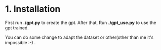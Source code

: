 # 1. Installation

First run **./gpt.py** to create the gpt.
After that, Run **./gpt_use.py** to use the gpt trained.

You can do some change to adapt the dataset or other(other than me it's impossible :-) .
